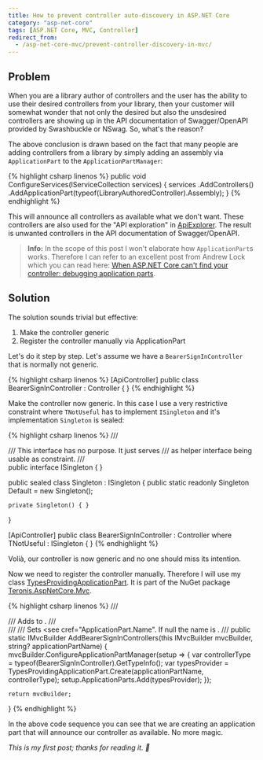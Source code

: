 ```yaml
---
title: How to prevent controller auto-discovery in ASP.NET Core
category: "asp-net-core"
tags: [ASP.NET Core, MVC, Controller]
redirect_from:
  - /asp-net-core-mvc/prevent-controller-discovery-in-mvc/
---
```


## Problem

When you are a library author of controllers and the user has the ability to use their desired controllers from your library, then your customer will somewhat wonder that not only the desired but also the unsdesired controllers are showing up in the API documentation of Swagger/OpenAPI provided by Swashbuckle or NSwag. So, what's the reason?

The above conclusion is drawn based on the fact that many people are adding controllers from a library by simply adding an assembly via `ApplicationPart` to the `ApplicationPartManager`:

{% highlight csharp linenos %}
public void ConfigureServices(IServiceCollection services)
{
    services
        .AddControllers()
        .AddApplicationPart(typeof(LibraryAuthoredController).Assembly);
}
{% endhighlight %}

This will announce all controllers as available what we don't want. These controllers are also used for the "API exploration" in [ApiExplorer][ApiExplorer]. The result is unwanted controllers in the API documentation of Swagger/OpenAPI.

> **Info:** In the scope of this post I won't elaborate how `ApplicationPart`s works. Therefore I can refer to an excellent post from Andrew Lock which you can read here: [When ASP.NET Core can't find your controller: debugging application parts][Andrew Lock].

## Solution

The solution sounds trivial but effective:

1. Make the controller generic
2. Register the controller manually via ApplicationPart

Let's do it step by step. Let's assume we have a `BearerSignInController` that is normally not generic.

{% highlight csharp linenos %}
[ApiController]
public class BearerSignInController : Controller
{ }
{% endhighlight %}

Make the controller now generic. In this case I use a very restrictive constraint where `TNotUseful` has to implement `ISingleton` and it's implementation `Singleton` is sealed:

{% highlight csharp linenos %}
/// <summary>
/// This interface has no purpose. It just serves
/// as helper interface being usable as constraint.
/// </summary>
public interface ISingleton
{ }

public sealed class Singleton : ISingleton
{
    public static readonly Singleton Default = new Singleton();

    private Singleton() { }
}

[ApiController]
public class BearerSignInController<TNotUseful> : Controller
        where TNotUseful : ISingleton
{ }
{% endhighlight %}

Volià, our controller is now generic and no one should miss its intention.

Now we need to register the controller manually. Therefore I will use my class [TypesProvidingApplicationPart][TypesProvidingApplicationPart Code].  It is part of the NuGet package [Teronis.AspNetCore.Mvc][TypesProvidingApplicationPart Package].

{% highlight csharp linenos %}
/// <summary>
/// Adds <see cref="BearerSignInController"/> to <see cref="IMvcBuilder"/>.
/// </summary>
/// <param name="mvcBuilder"></param>
/// <param name="applicationPartName">Sets <see cref="ApplicationPart.Name". If null the name is <see cref="TypesProvidingApplicationPart"/>.</param>
/// <returns></returns>
public static IMvcBuilder AddBearerSignInControllers(this IMvcBuilder mvcBuilder, string? applicationPartName)
{
    mvcBuilder.ConfigureApplicationPartManager(setup => {
        var controllerType = typeof(BearerSignInController<Singleton>).GetTypeInfo();
        var typesProvider = TypesProvidingApplicationPart.Create(applicationPartName, controllerType);
        setup.ApplicationParts.Add(typesProvider);
    });

    return mvcBuilder;
}
{% endhighlight %}

In the above code sequence you can see that we are creating an application part that will announce our controller as available. No more magic.

*This is my first post; thanks for reading it. 🙂*

[ApiExplorer]: https://github.com/aspnet/AspNetWebStack/blob/main/src/System.Web.Http/Description/ApiExplorer.cs
[Andrew Lock]: https://andrewlock.net/when-asp-net-core-cant-find-your-controller-debugging-application-parts/
[TypesProvidingApplicationPart Code]: https://teneko.de/docs/Teronis.DotNet/Teronis.Mvc.TypesProvidingApplicationPart.html
[TypesProvidingApplicationPart Package]: https://www.nuget.org/packages/Teronis.AspNetCore.Mvc